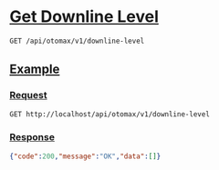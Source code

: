 # [Get Downline Level]()

```bash
GET /api/otomax/v1/downline-level
```

## [Example]()

### [Request]()

```bash
GET http://localhost/api/otomax/v1/downline-level
```

### [Response]()

```json
{"code":200,"message":"OK","data":[]}
```